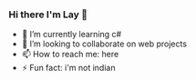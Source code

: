 ### Hi there I'm Lay 👋
- 🌱 I’m currently learning c#
- 👯 I’m looking to collaborate on web projects
- 📫 How to reach me: here
- ⚡ Fun fact: i'm not indian
